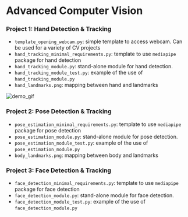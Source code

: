 # Advanced Computer Vision
### Project 1: Hand Detection & Tracking
* ``template_opening_webcam.py``: simple template to access webcam. Can be used for a variety of CV projects
* ``hand_tracking_minimal_requirements.py``: template to use ``mediapipe`` package for hand detection 
* ``hand_tracking_module.py``: stand-alone module for hand detection. 
* ``hand_tracking_module_test.py``: example of the use of ``hand_tracking_module.py``
* ``hand_landmarks.png``: mapping between hand and landmarks


![demo_gif](https://user-images.githubusercontent.com/55985904/224433950-436aba5b-8570-4ef9-b424-4e2b75a37cc9.gif)

### Project 2: Pose Detection & Tracking
* ``pose_estimation_minimal_requirements.py``: template to use ``mediapipe`` package for pose detection 
* ``pose_estimation_module.py``: stand-alone module for pose detection.
* ``pose_estimation_module_test.py``: example of the use of ``pose_estimation_module.py``
* ``body_landmarks.png``: mapping between body and landmarks
### Project 3: Face Detection & Tracking
* ``face_detection_minimal_requirements.py``: template to use ``mediapipe`` package for face detection
* ``face_detection_module.py``: stand-alone module for face detection.
* ``face_detection_module_test.py``: example of the use of ``face_detection_module.py``

